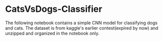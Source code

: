 # CatsVsDogs-Classifier
The following notebook contains a simple CNN model for classifying dogs and cats.
The dataset is from kaggle's earlier contest(expired by now) and unzipped and organized in the notebook only.
